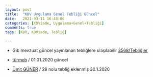 ```yaml
---
layout: post
title:  "KDV Uygulama Genel Tebliği Güncel"
date:   2021-03-11 16:48:00
categories: [KDViade, Uygulama+Genel+Tebliği]
comments: true
tags: [KDV, KDViade, Tebliğ]

---
```


- Gib mevzuat güncel yayınlanan tebliğlere ulaşılabilir [3568/Tebliğler](https://www.gib.gov.tr/gibmevzuat)

- [türmob](https://www.turmob.org.tr/mevzuat/pratikBilgiler/60926f7f-ecce-493a-9e4f-e4aef805589f/katma-deger-vergisi-genel-uygulama-tebligi-2019) / 01.01.2020 güncel

- [Ümit GÜNER](http://umitguner.com.tr/Dosyalar/kd.pdf) / 29 nolu tebliğ eklenmiş 30.1.2020
